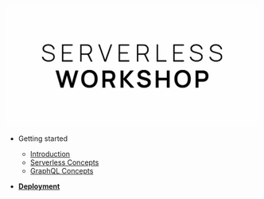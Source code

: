<a href="https://ajhenry.github.io/serverless-workshop/">
<p align="center">
  <img src="./resources/logo.jpg" />
</p>
</a>

- Getting started

  - [Introduction](introduction.md)
  - [Serverless Concepts](serverless-concepts.md)
  - [GraphQL Concepts](graphql-concepts.md)

- [**Deployment**](deploy.md)
